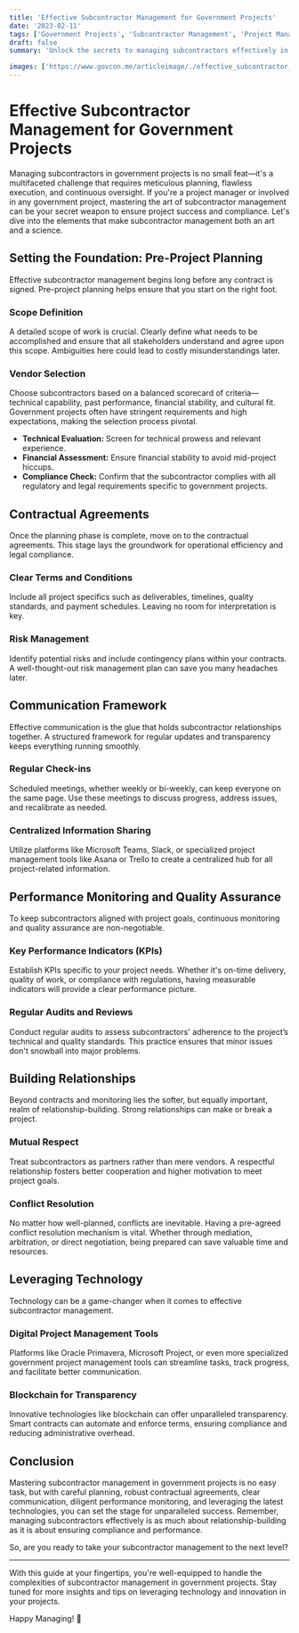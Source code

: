 ```yaml
---
title: 'Effective Subcontractor Management for Government Projects'
date: '2023-02-11'
tags: ['Government Projects', 'Subcontractor Management', 'Project Management']
draft: false
summary: 'Unlock the secrets to managing subcontractors effectively in government projects with our comprehensive guide. Learn best practices, key strategies, and innovative approaches to ensure project success and compliance.'

images: ['https://www.govcon.me/articleimage/./effective_subcontractor_management_for_government_projects.webp']
---
```


# Effective Subcontractor Management for Government Projects

Managing subcontractors in government projects is no small feat—it's a multifaceted challenge that requires meticulous planning, flawless execution, and continuous oversight. If you're a project manager or involved in any government project, mastering the art of subcontractor management can be your secret weapon to ensure project success and compliance. Let's dive into the elements that make subcontractor management both an art and a science.

## Setting the Foundation: Pre-Project Planning

Effective subcontractor management begins long before any contract is signed. Pre-project planning helps ensure that you start on the right foot.

### Scope Definition

A detailed scope of work is crucial. Clearly define what needs to be accomplished and ensure that all stakeholders understand and agree upon this scope. Ambiguities here could lead to costly misunderstandings later.

### Vendor Selection

Choose subcontractors based on a balanced scorecard of criteria—technical capability, past performance, financial stability, and cultural fit. Government projects often have stringent requirements and high expectations, making the selection process pivotal.

- **Technical Evaluation:** Screen for technical prowess and relevant experience.
- **Financial Assessment:** Ensure financial stability to avoid mid-project hiccups.
- **Compliance Check:** Confirm that the subcontractor complies with all regulatory and legal requirements specific to government projects.

## Contractual Agreements

Once the planning phase is complete, move on to the contractual agreements. This stage lays the groundwork for operational efficiency and legal compliance.

### Clear Terms and Conditions

Include all project specifics such as deliverables, timelines, quality standards, and payment schedules. Leaving no room for interpretation is key.

### Risk Management

Identify potential risks and include contingency plans within your contracts. A well-thought-out risk management plan can save you many headaches later.

## Communication Framework

Effective communication is the glue that holds subcontractor relationships together. A structured framework for regular updates and transparency keeps everything running smoothly.

### Regular Check-ins

Scheduled meetings, whether weekly or bi-weekly, can keep everyone on the same page. Use these meetings to discuss progress, address issues, and recalibrate as needed.

### Centralized Information Sharing

Utilize platforms like Microsoft Teams, Slack, or specialized project management tools like Asana or Trello to create a centralized hub for all project-related information.

## Performance Monitoring and Quality Assurance

To keep subcontractors aligned with project goals, continuous monitoring and quality assurance are non-negotiable.

### Key Performance Indicators (KPIs)

Establish KPIs specific to your project needs. Whether it's on-time delivery, quality of work, or compliance with regulations, having measurable indicators will provide a clear performance picture.

### Regular Audits and Reviews

Conduct regular audits to assess subcontractors' adherence to the project’s technical and quality standards. This practice ensures that minor issues don't snowball into major problems.

## Building Relationships

Beyond contracts and monitoring lies the softer, but equally important, realm of relationship-building. Strong relationships can make or break a project.

### Mutual Respect

Treat subcontractors as partners rather than mere vendors. A respectful relationship fosters better cooperation and higher motivation to meet project goals.

### Conflict Resolution

No matter how well-planned, conflicts are inevitable. Having a pre-agreed conflict resolution mechanism is vital. Whether through mediation, arbitration, or direct negotiation, being prepared can save valuable time and resources.

## Leveraging Technology

Technology can be a game-changer when it comes to effective subcontractor management.

### Digital Project Management Tools

Platforms like Oracle Primavera, Microsoft Project, or even more specialized government project management tools can streamline tasks, track progress, and facilitate better communication.

### Blockchain for Transparency

Innovative technologies like blockchain can offer unparalleled transparency. Smart contracts can automate and enforce terms, ensuring compliance and reducing administrative overhead.

## Conclusion

Mastering subcontractor management in government projects is no easy task, but with careful planning, robust contractual agreements, clear communication, diligent performance monitoring, and leveraging the latest technologies, you can set the stage for unparalleled success. Remember, managing subcontractors effectively is as much about relationship-building as it is about ensuring compliance and performance.

So, are you ready to take your subcontractor management to the next level?

---
With this guide at your fingertips, you're well-equipped to handle the complexities of subcontractor management in government projects. Stay tuned for more insights and tips on leveraging technology and innovation in your projects.

Happy Managing! 🎉
